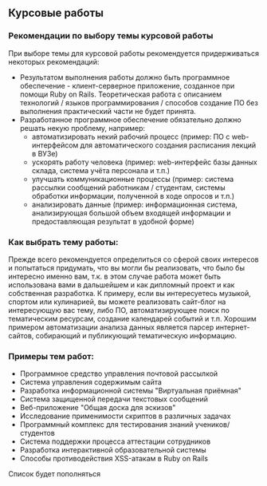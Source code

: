 ## Курсовые работы

### Рекомендации по выбору темы курсовой работы

При выборе темы для курсовой работы рекомендуется придерживаться некоторых рекомендаций:

* Результатом выполнения работы должно быть программное обеспечение - клиент-серверное приложение, созданное при помощи Ruby on Rails. Теоретическая работа с описанием технологий / языков программирования / способов создание ПО без выполнения практический части не будет принята.
* Разработанное программное обеспечение обязательно должно решать некую проблему, например:
  * автоматизировать некий рабочий процесс (пример: ПО с web-интерфейсом для автоматического создания расписания лекций в ВУЗе)
  * ускорять работу человека (пример: web-интерфейс базы данных склада, система учёта персонала и т.п.)
  * улучшать коммуникационные процессы (пример: система рассылки сообщений работникам / студентам, системы обработки информации, полученной в ходе опросов и т.п.)
  * анализировать данные (пример: информационная система, анализирующая большой объем входящей информации и предоставляющая результат в удобной форме)

### Как выбрать тему работы:

Прежде всего рекомендуется определиться со сферой своих интересов и попытаться придумать, что вы могли бы реализовать, что было бы интересно именно вам, т.к. в этом случае работа может быть использована вами в дальшейшем и как дипломный проект и как собственная разработка. К примеру, если вы интересуетесь музыкой, спортом или кулинарией, вы можете реализовать сайт-блог на интересующую вас тему, либо ПО, автоматизирующее поиск по тематическим ресурсам, создание календарей событий и т.п. Хорошим примером автоматизации анализа данных является парсер интернет-сайтов, собирающий и публикующий тематическую информацию.

### Примеры тем работ:

* Программное средство управления почтовой рассылкой
* Система управления содержимым сайта
* Разработка информационной системы "Виртуальная приёмная"
* Система защищенной передачи текстовых сообщений
* Веб-приложение "Общая доска для эскизов"
* Исследование применимости скриптов в различных задачах
* Программный комплекс для тестирования знаний учеников/студентов
* Система поддержки процесса аттестации сотрудников
* Разработка интерактивной образовательной системы
* Способы противодействия XSS-атакам в Ruby on Rails

Список будет пополняться
